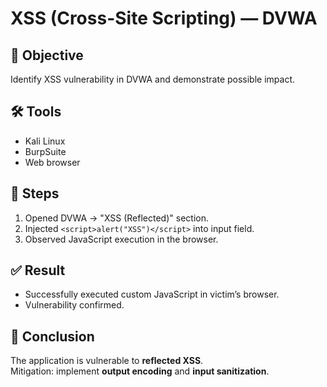 # XSS (Cross-Site Scripting) — DVWA

## 🎯 Objective
Identify XSS vulnerability in DVWA and demonstrate possible impact.

## 🛠 Tools
- Kali Linux
- BurpSuite
- Web browser

## 🔎 Steps
1. Opened DVWA → "XSS (Reflected)" section.
2. Injected `<script>alert("XSS")</script>` into input field.
3. Observed JavaScript execution in the browser.

## ✅ Result
- Successfully executed custom JavaScript in victim’s browser.
- Vulnerability confirmed.

## 📌 Conclusion
The application is vulnerable to **reflected XSS**.  
Mitigation: implement **output encoding** and **input sanitization**.
